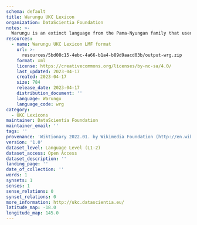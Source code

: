 ```yaml
---
schema: default
title: Warungu UKC Lexicon
organization: DataScientia Foundation
notes: >-
  Warungu is an extinct language from the Pama-Nyungan family that used to be spoken in Australia. The UKC Lexicon of Warungu is represented as a lexico-semantic network. It consists of words, word senses, synsets, as well as sense-level and synset-level relationships
resources:
  - name: Warungu UKC Lexicon LMF format
    url: >-
      resources/5bd08c15-4ebc-4a66-b1a4-b89d9aacd03b/output-wrg.zip
    format: xml
    license: https://creativecommons.org/licenses/by-nc-sa/4.0/
    last_updated: 2023-04-17
    created: 2023-04-17
    size: 784
    release_date: 2023-04-17
    distribution_document: ''
    language: Warungu
    language_code: wrg
category:
  - UKC Lexicons
maintainer: DataScientia Foundation
maintainer_email: ''
tags: ''
provenance: 'Wiktionary 2022.01. by Wikimedia Foundation (http://en.wiktionary.org); Princeton WordNet 2.1 by Princeton University (https://wordnet.princeton.edu)'
version: '1.0'
dataset_level: Language Level (L1-2)
dataset_access: Open Access
dataset_description: ''
landing_page: ''
date_of_collection: ''
words: 1
synsets: 1
senses: 1
sense_relations: 0
synset_relations: 0
more_information: http://ukc.datascientia.eu/
latitude_map: -18.0
longitude_map: 145.0
---
```

